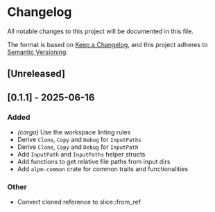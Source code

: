# Changelog

All notable changes to this project will be documented in this file.

The format is based on [Keep a Changelog](https://keepachangelog.com/en/1.0.0/),
and this project adheres to [Semantic Versioning](https://semver.org/spec/v2.0.0.html).

## [Unreleased]

## [0.1.1] - 2025-06-16

### Added
- *(cargo)* Use the workspace linting rules
- Derive `Clone`, `Copy` and `Debug` for `InputPaths`
- Derive `Clone`, `Copy` and `Debug` for `InputPath`
- Add `InputPath` and `InputPaths` helper structs
- Add functions to get relative file paths from input dirs
- Add `alpm-common` crate for common traits and functionalities

### Other
- Convert cloned reference to slice::from_ref

